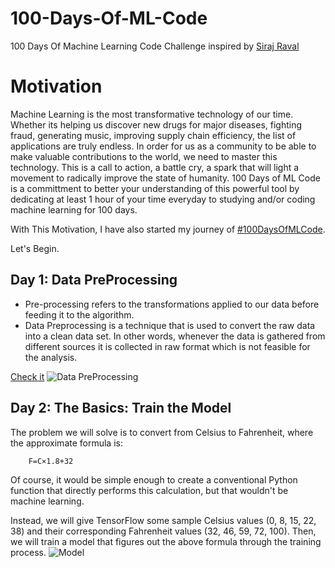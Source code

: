 # 100-Days-Of-ML-Code

100 Days Of Machine Learning Code Challenge inspired by [Siraj Raval](https://github.com/llSourcell/100_Days_of_ML_Code)

# Motivation

Machine Learning is the most transformative technology of our time. Whether its helping us discover new drugs for major diseases, fighting fraud, generating music, improving supply chain efficiency, the list of applications are truly endless. In order for us as a community to be able to make valuable contributions to the world, we need to master this technology. This is a call to action, a battle cry, a spark that will light a movement to radically improve the state of humanity. 100 Days of ML Code is a committment to better your understanding of this powerful tool by dedicating at least 1 hour of your time everyday to studying and/or coding machine learning for 100 days.

With This Motivation, I have also started my journey of  [#100DaysOfMLCode](https://twitter.com/search?q=%20%23100DaysOfMLCode&src=typd). 

Let's Begin. 

## Day 1: Data PreProcessing
*  Pre-processing refers to the transformations applied to our data before feeding it to the algorithm.
* Data Preprocessing is a technique that is used to convert the raw data into a clean data set. In other words, whenever the data is gathered from different sources it is collected in raw format which is not feasible for the analysis.
 
 [Check it](https://www.geeksforgeeks.org/data-preprocessing-machine-learning-python/)
 ![Data PreProcessing](https://www.geeksforgeeks.org/wp-content/uploads/ml.png)
 
 ## Day 2: The Basics: Train the Model
 
The problem we will solve is to convert from Celsius to Fahrenheit, where the approximate formula is:

        F=C×1.8+32
         
Of course, it would be simple enough to create a conventional Python function that directly performs this calculation, but that wouldn't be machine learning.

Instead, we will give TensorFlow some sample Celsius values (0, 8, 15, 22, 38) and their corresponding Fahrenheit values (32, 46, 59, 72, 100). Then, we will train a model that figures out the above formula through the training process.
![Model](https://s3.amazonaws.com/video.udacity-data.com/topher/2019/March/5c7f0af9_tensorflow-l2f1/tensorflow-l2f1.png)
